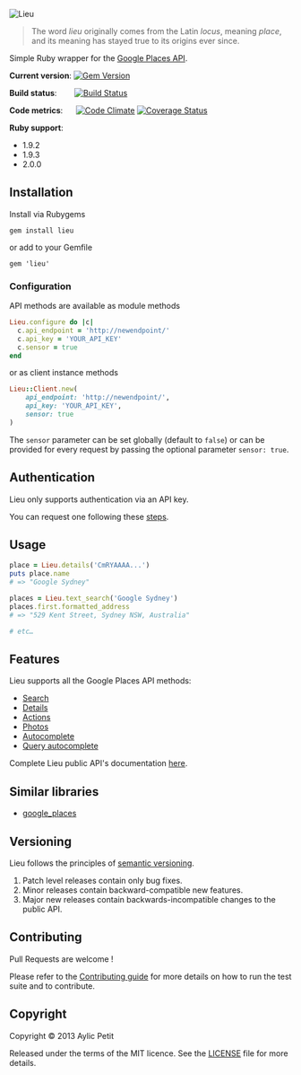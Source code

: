 ![Lieu](https://raw.github.com/sush/lieu/master/lieu.png)

> The word *lieu* originally comes from the Latin *locus*, meaning *place*, and its meaning has stayed true to its origins ever since.

Simple Ruby wrapper for the [Google Places API](https://developers.google.com/places/documentation).

**Current version**: [![Gem Version](https://badge.fury.io/rb/lieu.png)](http://badge.fury.io/rb/lieu)

**Build status**: &nbsp;&nbsp;&nbsp;&nbsp;&nbsp;&nbsp;&nbsp;[![Build Status](https://secure.travis-ci.org/Sush/lieu.png?branch=master)](http://travis-ci.org/Sush/lieu)

**Code metrics**:
&nbsp;&nbsp;&nbsp;&nbsp;&nbsp;[![Code Climate](https://codeclimate.com/github/Sush/lieu.png)](https://codeclimate.com/github/Sush/lieu)
[![Coverage Status](https://coveralls.io/repos/Sush/lieu/badge.png?branch=master)](https://coveralls.io/r/Sush/lieu?branch=master)

**Ruby support**:

- 1.9.2
- 1.9.3
- 2.0.0

## Installation

Install via Rubygems

    gem install lieu

or add to your Gemfile

    gem 'lieu'

### Configuration

API methods are available as module methods

```ruby
Lieu.configure do |c|
  c.api_endpoint = 'http://newendpoint/'
  c.api_key = 'YOUR_API_KEY'
  c.sensor = true
end
```

or as client instance methods

```ruby
Lieu::Client.new(
	api_endpoint: 'http://newendpoint/',
	api_key: 'YOUR_API_KEY',
	sensor: true
)
```

The `sensor` parameter can be set globally (default to `false`) or can be provided for every request by passing the optional parameter `sensor: true`.

## Authentication

Lieu only supports authentication via an API key.

You can request one following these [steps](https://developers.google.com/places/documentation/#Authentication).

## Usage


```ruby
place = Lieu.details('CmRYAAAA...')
puts place.name
# => "Google Sydney"

places = Lieu.text_search('Google Sydney')
places.first.formatted_address
# => "529 Kent Street, Sydney NSW, Australia"

# etc…
```

## Features

Lieu supports all the Google Places API methods:

- [Search](http://rubydoc.info/gems/lieu/Lieu/Client/Search)
- [Details](http://rubydoc.info/gems/lieu/Lieu/Client/Details)
- [Actions](http://rubydoc.info/gems/lieu/Lieu/Client/Actions)
- [Photos](http://rubydoc.info/gems/lieu/Lieu/Client/Photos)
- [Autocomplete](http://rubydoc.info/gems/lieu/Lieu/Client/Autocomplete)
- [Query autocomplete](http://rubydoc.info/gems/lieu/Lieu/Client/QueryAutocomplete)

Complete Lieu public API's documentation [here](http://rubydoc.info/gems/lieu/frames).


## Similar libraries

- [google_places](https://github.com/marceldegraaf/google_places)

## Versioning
Lieu follows the principles of [semantic versioning](http://semver.org).

1. Patch level releases contain only bug fixes.
2. Minor releases contain backward-compatible new features.
3. Major new releases contain backwards-incompatible changes to the public API.

## Contributing

Pull Requests are welcome !

Please refer to the [Contributing guide](https://github.com/sush/lieu/blob/master/CONTRIBUTING.md) for more details on how to run the test suite and to contribute.


## Copyright

Copyright © 2013 Aylic Petit

Released under the terms of the MIT licence. See the [LICENSE](https://github.com/sush/lieu/blob/master/LICENSE) file for more details.
